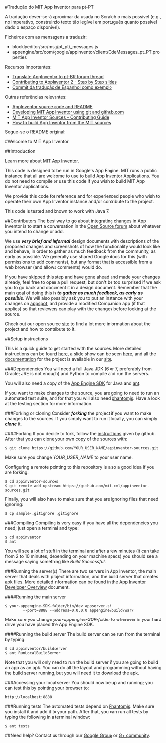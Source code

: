 #Tradução do MIT App Inventor para pt-PT

A tradução dever-se-á aproximar da usada no Scratch o mais possível (e.g., no imperativo, construindo texto tão legível em português quanto possível dado o espaço disponível).

Ficheiros com as mensagens a traduzir:

- blocklyeditor/src/msg/pt_pt/_messages.js 
- appengine/src/com/google/appinventor/client/OdeMessages_pt_PT.properties

Recursos Importantes:

- [Translate AppInventor to pt-BR forum thread](https://groups.google.com/forum/#!searchin/app-inventor-open-source-dev/Translate$20AppInventor/app-inventor-open-source-dev/-OfKg9a9ld4/-zxPac7LuvgJ)
- [Contributing to AppInventor 2 -  Step by Step slides](http://josmas.github.io/contributingToAppInventor2)
- [Commit da tradução de Espanhol como exemplo](https://github.com/mit-cml/appinventor-sources/commit/45a724970bc1f1a858beadfccf305e666eb4ee2e)

Outras referências relevantes:

- [AppInventor source code and README](https://github.com/mit-cml/appinventor-sources)
- [Developing MIT App Inventor using git and github.com](https://docs.google.com/document/d/1sAw0QObTxTWqRX7GQRCa2z9TIV2r5AKT9UKMFF1acZI/pub)
- [MIT App Inventor Sources - Contributing Guide](http://appinventor.mit.edu/appinventor-sources/)
- [How to build App Inventor from the MIT sources](https://docs.google.com/document/pub?id=1Xc9yt02x3BRoq5m1PJHBr81OOv69rEBy8LVG_84j9jc)

Segue-se o README original:

#Welcome to MIT App Inventor

##Introduction

Learn more about [MIT App Inventor](http://appinventor.mit.edu).

This code is designed to be run in Google's App Engine. MIT runs a
public instance that all are welcome to use to build App Inventor
Applications. You do not need to compile or use this code if you wish
to build MIT App Inventor applications.

We provide this code for reference and for experienced people who wish
to operate their own App Inventor instance and/or contribute to the project.

This code is tested and known to work with Java 7.

##Contributors
The best way to go about integrating changes in App Inventor is to start a conversation in the [Open Source forum](https://groups.google.com/forum/#!forum/app-inventor-open-source-dev) about whatever you intend to change or add.

We use ***very brief and informal*** design documents with descriptions of the proposed changes and screenshots of how the functionality would look like and behave, in order to gather as much feedback from the community, as early as possible. We generally use shared Google docs for this (with permissions to add comments), but any format that is accessible from a web browser (and allows comments) would do.

If you have skipped this step and have gone ahead and made your changes already, feel free to open a pull request, but don't be too surprised if we ask you to go back and document it in a design document. Remember that the main goal of doing this is ***to gather as much feedback, as early as possible***. We will also possibly ask you to put an instance with your changes on [appspot](http://appspot.com), and provide a modified Companion app (if that applies) so that reviewers can play with the changes before looking at the source.

Check out our open source [site](http://appinventor.mit.edu/appinventor-sources/) to find a lot more information about the project and how to contribute to it.

##Setup instructions

This is a quick guide to get started with the sources. More detailed instructions can be found [here](https://docs.google.com/document/pub?id=1Xc9yt02x3BRoq5m1PJHBr81OOv69rEBy8LVG_84j9jc), a slide show can be seen [here](http://josmas.github.io/contributingToAppInventor2/#/), and all the [documentation](http://appinventor.mit.edu/appinventor-sources/#documentation) for the project is available in our [site](http://appinventor.mit.edu/appinventor-sources/).

###Dependencies
You will need a full Java JDK (6 or 7, preferably from Oracle; JRE is not enough) and Python to compile and run the servers.

You will also need a copy of the [App Engine SDK](https://developers.google.com/appengine/downloads) for Java and [ant](http://ant.apache.org/).

If you want to make changes to the source, you are going to need to run an automated test suite, and for that you will also need [phantomjs](http://phantomjs.org/). Have a look at the testing section for more information.

###Forking or cloning
Consider ***forking*** the project if you want to make changes to the sources. If you simply want to run it locally, you can simply ***clone*** it.

####Forking
If you decide to fork, follow the [instructions](https://help.github.com/articles/fork-a-repo) given by github. After that you can clone your own copy of the sources with:

    $ git clone https://github.com/YOUR_USER_NAME/appinventor-sources.git

Make sure you change *YOUR_USER_NAME* to your user name.

Configuring a remote pointing to this repository is also a good idea if you are forking:

    $ cd appinventor-sources
    $ git remote add upstream https://github.com/mit-cml/appinventor-sources.git

Finally, you will also have to make sure that you are ignoring files that need ignoring:

    $ cp sample-.gitignore .gitignore


###Compiling
Compiling is very easy if you have all the dependencies you need; just open a terminal and type:

    $ cd appinventor
    $ ant

You will see a lot of stuff in the terminal and after a few minutes (it can take from 2 to 10 minutes, depending on your machine specs) you should see a message saying something like *Build Successful*.

###Running the server(s)
There are two servers in App Inventor, the main server that deals with project information, and the build server that creates apk files. More detailed information can be found in the [App Inventor Developer Overview](https://docs.google.com/document/d/1hIvAtbNx-eiIJcTA2LLPQOawctiGIpnnt0AvfgnKBok/pub) document.

####Running the main server

    $ your-appengine-SDK-folder/bin/dev_appserver.sh
            --port=8888 --address=0.0.0.0 appengine/build/war/

Make sure you change *your-appengine-SDK-folder* to wherever in your hard drive you have placed the App Engine SDK.

####Running the build server
The build server can be run from the terminal by typing:

    $ cd appinventor/buildserver
    $ ant RunLocalBuildServer

Note that you will only need to run the build server if you are going to build an app as an apk. You can do all the layout and programming without having the build server running, but you will need it to download the apk.

###Accessing your local server
You should now be up and running; you can test this by pointing your browser to:

    http://localhost:8888

###Running tests
The automated tests depend on [Phantomjs](http://phantomjs.org/). Make sure you install it and add it to your path. After that, you can run all tests by typing the following in a terminal window:

    $ ant tests

##Need help?
Contact us through our [Google Group](https://groups.google.com/forum/#!forum/app-inventor-open-source-dev) or [G+ community](https://plus.google.com/u/0/b/116831753302186936352/116831753302186936352/posts).
